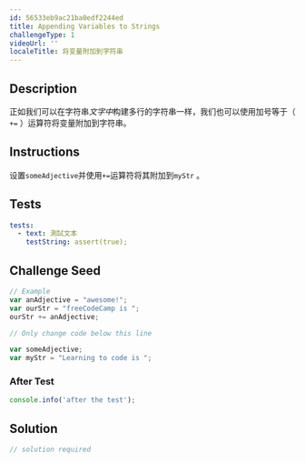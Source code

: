 ```yaml
---
id: 56533eb9ac21ba0edf2244ed
title: Appending Variables to Strings
challengeType: 1
videoUrl: ''
localeTitle: 将变量附加到字符串
---
```


## Description
<section id="description">正如我们可以在字符串<dfn>文字中</dfn>构建多行的字符串一样，我们也可以使用加号等于（ <code>+=</code> ）运算符将变量附加到字符串。 </section>

## Instructions
<section id="instructions">设置<code>someAdjective</code>并使用<code>+=</code>运算符将其附加到<code>myStr</code> 。 </section>

## Tests
<section id='tests'>

```yml
tests:
  - text: 測試文本
    testString: assert(true);

```

</section>

## Challenge Seed
<section id='challengeSeed'>

<div id='js-seed'>

```js
// Example
var anAdjective = "awesome!";
var ourStr = "freeCodeCamp is ";
ourStr += anAdjective;

// Only change code below this line

var someAdjective;
var myStr = "Learning to code is ";

```

</div>


### After Test
<div id='js-teardown'>

```js
console.info('after the test');
```

</div>

</section>

## Solution
<section id='solution'>

```js
// solution required
```
</section>
